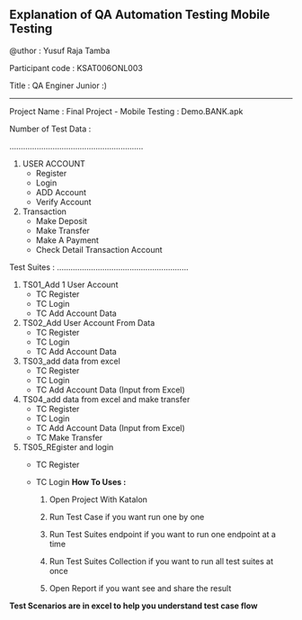 
Explanation of QA Automation Testing Mobile Testing
----------------------------------------------------
<p>@uthor : Yusuf Raja Tamba </p>

Participant code : KSAT006ONL003

<p> Title : QA Enginer Junior :) </p>

----------------------------------------------------

Project Name : Final Project - Mobile Testing : Demo.BANK.apk


Number of Test Data :

...........................................................
 1. USER ACCOUNT
      - Register
      - Login
      - ADD Account
      - Verify Account
 2. Transaction
      - Make Deposit
      - Make Transfer
      - Make A Payment
      - Check Detail Transaction Account


Test Suites :
..........................................................
 1. TS01_Add 1 User Account
      - TC Register
      - TC Login
      - TC Add Account Data
 2. TS02_Add User Account From Data 
      - TC Register
      - TC Login
      - TC Add Account Data 
 3. TS03_add data from excel 
      - TC Register
      - TC Login
      - TC Add Account Data (Input from Excel)
 4. TS04_add data from excel and make transfer
      - TC Register
      - TC Login
      - TC Add Account Data (Input from Excel)
      - TC Make Transfer
 5. TS05_REgister and login
      - TC Register
      - TC Login
**How To Uses :**

        1. Open Project With Katalon

        2. Run Test Case if you want run one by one

        3. Run Test Suites endpoint if you want to run one endpoint at a time

        4. Run Test Suites Collection if you want to run all test suites at once

        5. Open Report if you want see and share the result

**Test Scenarios are in excel to help you understand test case flow**
